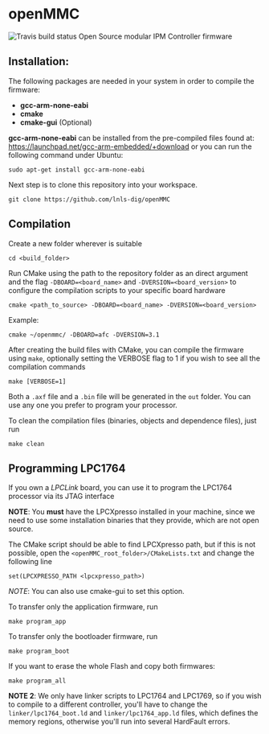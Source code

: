 # openMMC
![Travis build status](https://travis-ci.org/lnls-dig/openMMC.svg?branch=master)
Open Source modular IPM Controller firmware

## Installation:
The following packages are needed in your system in order to compile the firmware:
- **gcc-arm-none-eabi**
- **cmake**
- **cmake-gui** (Optional)

**gcc-arm-none-eabi** can be installed from the pre-compiled files found at: https://launchpad.net/gcc-arm-embedded/+download
or you can run the following command under Ubuntu:

    sudo apt-get install gcc-arm-none-eabi

Next step is to clone this repository into your workspace.

	git clone https://github.com/lnls-dig/openMMC

## Compilation

Create a new folder wherever is suitable

	cd <build_folder>

Run CMake using the path to the repository folder as an direct argument and the flag `-DBOARD=<board_name>` and `-DVERSION=<board_version>` to configure the compilation scripts to your specific board hardware

	cmake <path_to_source> -DBOARD=<board_name> -DVERSION=<board_version>

Example:

	cmake ~/openmmc/ -DBOARD=afc -DVERSION=3.1

After creating the build files with CMake, you can compile the firmware using `make`, optionally setting the VERBOSE flag to 1 if you wish to see all the compilation commands

	make [VERBOSE=1]

Both a `.axf` file and a `.bin` file will be generated in the `out` folder. You can use any one you prefer to program your processor.

To clean the compilation files (binaries, objects and dependence files), just run

    make clean

## Programming LPC1764
If you own a *LPCLink* board, you can use it to program the LPC1764 processor via its JTAG interface

**NOTE**: You **must** have the LPCXpresso installed in your machine, since we need to use some installation binaries that they provide, which are not open source.

The CMake script should be able to find LPCXpresso path, but if this is not possible, open the `<openMMC_root_folder>/CMakeLists.txt` and change the following line

	set(LPCXPRESSO_PATH <lpcxpresso_path>)

*NOTE*: You can also use cmake-gui to set this option.

To transfer only the application firmware, run

    make program_app

To transfer only the bootloader firmware, run

	make program_boot

If you want to erase the whole Flash and copy both firmwares:

	make program_all

**NOTE 2**: We only have linker scripts to LPC1764 and LPC1769, so if you wish to compile to a different controller, you'll have to change the `linker/lpc1764_boot.ld` and `linker/lpc1764_app.ld` files, which defines the memory regions, otherwise you'll run into several HardFault errors.
